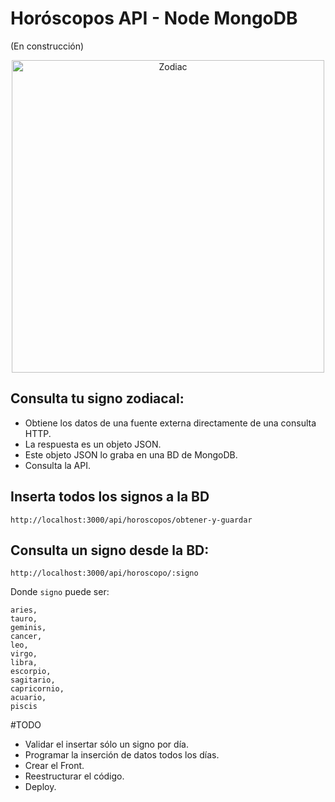 # Horóscopos API - Node MongoDB 
(En construcción)

<p align="center">
  <img src="https://images.freeimages.com/clg/istock/previews/9639/96395693-zodiac-circle-with-horoscope-signs.jpg" width="500" alt="Zodiac" />
</p>

## Consulta tu signo zodiacal: 

- Obtiene los datos de una fuente externa directamente de una consulta HTTP.
- La respuesta es un objeto JSON.
- Este objeto JSON lo graba en una BD de MongoDB.
- Consulta la API.

## Inserta todos los signos a la BD


```
http://localhost:3000/api/horoscopos/obtener-y-guardar

```

## Consulta un signo desde la BD:
```
http://localhost:3000/api/horoscopo/:signo
```

Donde ```signo``` puede ser: 

```
aries,
tauro,
geminis,
cancer,
leo,
virgo,
libra,
escorpio,
sagitario,
capricornio,
acuario,
piscis
```


#TODO

- Validar el insertar sólo un signo por día.
- Programar la inserción de datos todos los días.
- Crear el Front.
- Reestructurar el código.
- Deploy.